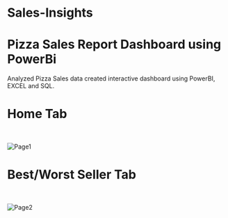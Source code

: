 # Sales-Insights
# Pizza Sales Report Dashboard using PowerBi
Analyzed Pizza Sales data created interactive dashboard using PowerBI, EXCEL and SQL.
<br>
# Home Tab
<br>

![Page1](https://github.com/Akhilesh899/Sales-Insights/assets/92246700/45c44adc-7f46-4ada-8a82-43bd22e63aca)
<br>

# Best/Worst Seller Tab
<br>

![Page2](https://github.com/Akhilesh899/Sales-Insights/assets/92246700/6144e800-e26e-406f-bc30-e9c6909cb942)




